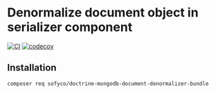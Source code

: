 # Denormalize document object in serializer component

[![CI](https://github.com/sofyco/doctrine-mongodb-document-denormalizer-bundle/actions/workflows/ci.yaml/badge.svg)](https://github.com/sofyco/doctrine-mongodb-document-denormalizer-bundle/actions/workflows/ci.yaml)
[![codecov](https://codecov.io/gh/sofyco/doctrine-mongodb-document-denormalizer-bundle/branch/main/graph/badge.svg?token=NL09KRQ74L)](https://codecov.io/gh/sofyco/doctrine-mongodb-document-denormalizer-bundle)

## Installation

```bash
composer req sofyco/doctrine-mongodb-document-denormalizer-bundle
```

